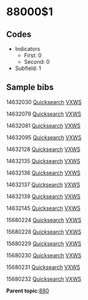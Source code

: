 # 88000$1

## Codes

-   Indicators
    -   First: 0
    -   Second: 0
-   Subfield: 1

## Sample bibs

14632030 [Quicksearch](https://search.library.yale.edu/catalog/14632030) [VXWS](http://prodorbis.library.yale.edu:7014/vxws/GetHoldingsService?bibId=14632030)

14632079 [Quicksearch](https://search.library.yale.edu/catalog/14632079) [VXWS](http://prodorbis.library.yale.edu:7014/vxws/GetHoldingsService?bibId=14632079)

14632081 [Quicksearch](https://search.library.yale.edu/catalog/14632081) [VXWS](http://prodorbis.library.yale.edu:7014/vxws/GetHoldingsService?bibId=14632081)

14632095 [Quicksearch](https://search.library.yale.edu/catalog/14632095) [VXWS](http://prodorbis.library.yale.edu:7014/vxws/GetHoldingsService?bibId=14632095)

14632128 [Quicksearch](https://search.library.yale.edu/catalog/14632128) [VXWS](http://prodorbis.library.yale.edu:7014/vxws/GetHoldingsService?bibId=14632128)

14632135 [Quicksearch](https://search.library.yale.edu/catalog/14632135) [VXWS](http://prodorbis.library.yale.edu:7014/vxws/GetHoldingsService?bibId=14632135)

14632136 [Quicksearch](https://search.library.yale.edu/catalog/14632136) [VXWS](http://prodorbis.library.yale.edu:7014/vxws/GetHoldingsService?bibId=14632136)

14632137 [Quicksearch](https://search.library.yale.edu/catalog/14632137) [VXWS](http://prodorbis.library.yale.edu:7014/vxws/GetHoldingsService?bibId=14632137)

14632139 [Quicksearch](https://search.library.yale.edu/catalog/14632139) [VXWS](http://prodorbis.library.yale.edu:7014/vxws/GetHoldingsService?bibId=14632139)

14632145 [Quicksearch](https://search.library.yale.edu/catalog/14632145) [VXWS](http://prodorbis.library.yale.edu:7014/vxws/GetHoldingsService?bibId=14632145)

15680224 [Quicksearch](https://search.library.yale.edu/catalog/15680224) [VXWS](http://prodorbis.library.yale.edu:7014/vxws/GetHoldingsService?bibId=15680224)

15680228 [Quicksearch](https://search.library.yale.edu/catalog/15680228) [VXWS](http://prodorbis.library.yale.edu:7014/vxws/GetHoldingsService?bibId=15680228)

15680229 [Quicksearch](https://search.library.yale.edu/catalog/15680229) [VXWS](http://prodorbis.library.yale.edu:7014/vxws/GetHoldingsService?bibId=15680229)

15680230 [Quicksearch](https://search.library.yale.edu/catalog/15680230) [VXWS](http://prodorbis.library.yale.edu:7014/vxws/GetHoldingsService?bibId=15680230)

15680231 [Quicksearch](https://search.library.yale.edu/catalog/15680231) [VXWS](http://prodorbis.library.yale.edu:7014/vxws/GetHoldingsService?bibId=15680231)

15680232 [Quicksearch](https://search.library.yale.edu/catalog/15680232) [VXWS](http://prodorbis.library.yale.edu:7014/vxws/GetHoldingsService?bibId=15680232)

**Parent topic:**[880](../../tags/880/880.md)

